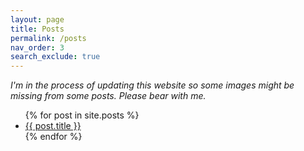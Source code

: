 ```yaml
---
layout: page
title: Posts
permalink: /posts
nav_order: 3
search_exclude: true
---
```


_I'm in the process of updating this website so some images might be missing from some posts.
Please bear with me._

<ul>
  {% for post in site.posts %}
    <li>
      <a href="{{ post.url }}">{{ post.title }}</a>
    </li>
  {% endfor %}
</ul>
